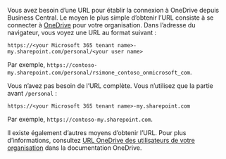 Vous avez besoin d’une URL pour établir la connexion à OneDrive depuis Business Central. Le moyen le plus simple d’obtenir l’URL consiste à se connecter à [OneDrive](https://onedrive.live.com) pour votre organisation. Dans l’adresse du navigateur, vous voyez une URL au format suivant :

`https://<your Microsoft 365 tenant name>-my.sharepoint.com/personal/<your user name>`

Par exemple, `https://contoso-my.sharepoint.com/personal/rsimone_contoso_onmicrosoft_com`.

Vous n’avez pas besoin de l’URL complète. Vous n’utilisez que la partie avant `/personal` :

`https://<your Microsoft 365 tenant name>-my.sharepoint.com`

Par exemple, `https://contoso-my.sharepoint.com`.  

Il existe également d’autres moyens d’obtenir l’URL. Pour plus d’informations, consultez [URL OneDrive des utilisateurs de votre organisation](/onedrive/list-onedrive-urls) dans la documentation OneDrive.